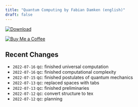 ```yaml
---
title: "Quantum Computing by Fabian Damken (english)"
draft: false
---
```


[![Download](/download.png)](qc-summary.pdf)

[![Buy Me a Coffee](/kofi.png)](https://ko-fi.com/fdamken)

## Recent Changes
- `2022-07-16` qc: finished universal computation
- `2022-07-16` qc: finished computational complexity
- `2022-07-15` qc: finished postulates of quantum mechanics
- `2022-07-13` qc: replaced spaces with tabs
- `2022-07-13` qc: finished preliminaries
- `2022-07-12` qc: convert structure to tex
- `2022-07-12` qc: planning
